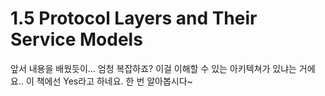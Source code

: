 # 1.5 Protocol Layers and Their Service Models

앞서 내용을 배웠듯이... 엄청 복잡하죠? 이걸 이해할 수 있는 아키텍쳐가 있냐는 거에요.. 이 책에선 Yes라고 하네요. 한 번 알아봅시다~
